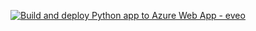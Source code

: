 [![Build and deploy Python app to Azure Web App - eveo](https://github.com/eveoin/Jeet_Backend/actions/workflows/main_eveo(backend).yml/badge.svg)](https://github.com/eveoin/Jeet_Backend/actions/workflows/main_eveo(backend).yml)
